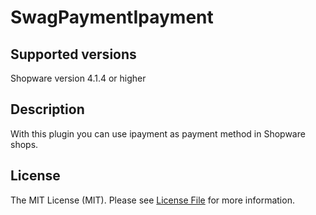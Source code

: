 # SwagPaymentIpayment

## Supported versions
Shopware version 4.1.4 or higher

## Description
With this plugin you can use ipayment as payment method in Shopware shops.

## License

The MIT License (MIT). Please see [License File](LICENSE) for more information.
